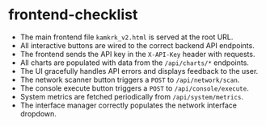 # frontend-checklist
- The main frontend file `kamkrk_v2.html` is served at the root URL.
- All interactive buttons are wired to the correct backend API endpoints.
- The frontend sends the API key in the `X-API-Key` header with requests.
- All charts are populated with data from the `/api/charts/*` endpoints.
- The UI gracefully handles API errors and displays feedback to the user.
- The network scanner button triggers a `POST` to `/api/network/scan`.
- The console execute button triggers a `POST` to `/api/console/execute`.
- System metrics are fetched periodically from `/api/system/metrics`.
- The interface manager correctly populates the network interface dropdown.